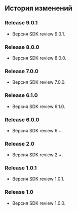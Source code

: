 ## История изменений

### Release 9.0.1
- Версия SDK review 9.0.1.

### Release 8.0.0
- Версия SDK review 8.0.0.

### Release 7.0.0
- Версия SDK review 7.0.0.

### Release 6.1.0
- Версия SDK review 6.1.0.

### Release 6.0.0
- Версия SDK review 6.+.

### Release 2.0
- Версия SDK review 2.+.

### Release 1.0.1
- Версия SDK review 1.0.1.

### Release 1.0
- Версия SDK review 1.0.0.
